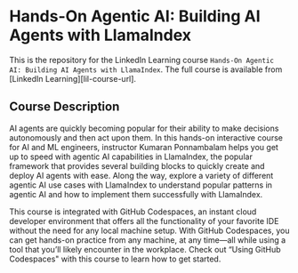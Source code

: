 # Hands-On Agentic AI: Building AI Agents with LlamaIndex
This is the repository for the LinkedIn Learning course `Hands-On Agentic AI: Building AI Agents with LlamaIndex`. The full course is available from [LinkedIn Learning][lil-course-url].

## Course Description

<p>AI agents are quickly becoming popular for their ability to make decisions autonomously and then act upon them. In this hands-on interactive course for AI and ML engineers, instructor Kumaran Ponnambalam helps you get up to speed with agentic AI capabilities in LlamaIndex, the popular framework that provides several building blocks to quickly create and deploy AI agents with ease. Along the way, explore a variety of different agentic AI use cases with LlamaIndex to understand popular patterns in agentic AI and how to implement them successfully with LlamaIndex.</p><p>This course is integrated with GitHub Codespaces, an instant cloud developer environment that offers all the functionality of your favorite IDE without the need for any local machine setup. With GitHub Codespaces, you can get hands-on practice from any machine, at any time—all while using a tool that you’ll likely encounter in the workplace. Check out “Using GitHub Codespaces" with this course to learn how to get started.</p>

